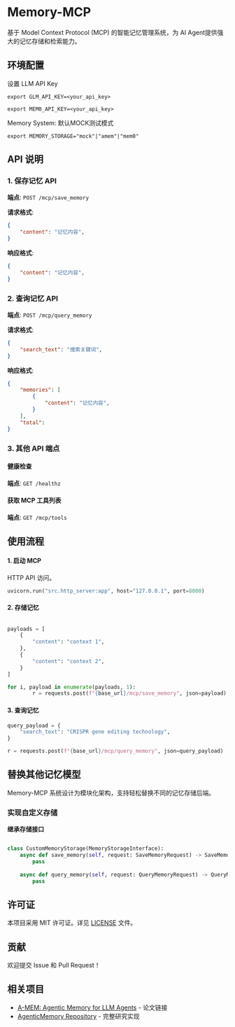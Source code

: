 # Memory-MCP

基于 Model Context Protocol (MCP) 的智能记忆管理系统，为 AI Agent提供强大的记忆存储和检索能力。

## 环境配置

设置 LLM API Key
```
export GLM_API_KEY=<your_api_key>

export MEM0_API_KEY=<your_api_key>
```
Memory System:
默认MOCK测试模式
```
export MEMORY_STORAGE="mock"|"amem"|"mem0"
```

## API 说明

### 1. 保存记忆 API

**端点**: `POST /mcp/save_memory`

**请求格式**:
```json
{
    "content": "记忆内容",
}
```

**响应格式**:
```json
{
    "content": "记忆内容",
}
```

### 2. 查询记忆 API

**端点**: `POST /mcp/query_memory`

**请求格式**:
```json
{
    "search_text": "搜索关键词",
}
```

**响应格式**:
```json
{
    "memories": [
        {
            "content": "记忆内容",
        }
    ],
    "total":
}
```

### 3. 其他 API 端点

#### 健康检查

**端点**: `GET /healthz`

#### 获取 MCP 工具列表

**端点**: `GET /mcp/tools`

## 使用流程

#### 1. 启动 MCP

HTTP API 访问。


```python
uvicorn.run("src.http_server:app", host="127.0.0.1", port=8000)
```

#### 2. 存储记忆

```python

payloads = [
    {
        "content": "context 1",
    },
    {
        "content": "context 2",
    }
]

for i, payload in enumerate(payloads, 1):
        r = requests.post(f"{base_url}/mcp/save_memory", json=payload)
```

#### 3. 查询记忆

```python
query_payload = {
    "search_text": "CRISPR gene editing technology",
}

r = requests.post(f"{base_url}/mcp/query_memory", json=query_payload)
```


## 替换其他记忆模型

Memory-MCP 系统设计为模块化架构，支持轻松替换不同的记忆存储后端。

### 实现自定义存储

**继承存储接口**

```python

class CustomMemoryStorage(MemoryStorageInterface):
    async def save_memory(self, request: SaveMemoryRequest) -> SaveMemoryResponse:
        pass
    
    async def query_memory(self, request: QueryMemoryRequest) -> QueryMemoryResponse:
        pass
```


## 许可证

本项目采用 MIT 许可证。详见 [LICENSE](LICENSE) 文件。

## 贡献

欢迎提交 Issue 和 Pull Request！

## 相关项目

- [A-MEM: Agentic Memory for LLM Agents](https://arxiv.org/pdf/2502.12110) - 论文链接
- [AgenticMemory Repository](https://github.com/WujiangXu/AgenticMemory) - 完整研究实现
